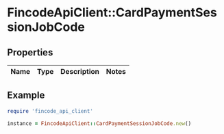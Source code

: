 # FincodeApiClient::CardPaymentSessionJobCode

## Properties

| Name | Type | Description | Notes |
| ---- | ---- | ----------- | ----- |

## Example

```ruby
require 'fincode_api_client'

instance = FincodeApiClient::CardPaymentSessionJobCode.new()
```

